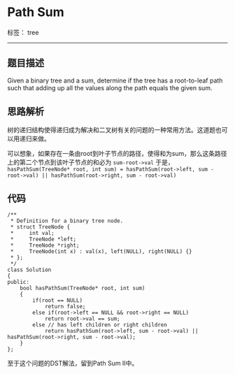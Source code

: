 ﻿# Path Sum

标签： tree

---
## 题目描述
Given a binary tree and a sum, determine if the tree has a root-to-leaf path such that adding up all the values along the path equals the given sum. 

## 思路解析
树的递归结构使得递归成为解决和二叉树有关的问题的一种常用方法。这道题也可以用递归来做。

可以想象，如果存在一条由root到叶子节点的路径，使得和为sum，那么这条路径上的第二个节点到该叶子节点的和必为 `sum-root->val`
于是，`hasPathSum(TreeNode* root, int sum) = hasPathSum(root->left, sum - root->val) || hasPathSum(root->right, sum - root->val)` 

## 代码
```
/**
 * Definition for a binary tree node.
 * struct TreeNode {
 *     int val;
 *     TreeNode *left;
 *     TreeNode *right;
 *     TreeNode(int x) : val(x), left(NULL), right(NULL) {}
 * };
 */
class Solution 
{
public:
    bool hasPathSum(TreeNode* root, int sum) 
    {
        if(root == NULL)
            return false;
        else if(root->left == NULL && root->right == NULL)
            return root->val == sum;
        else // has left children or right children
            return hasPathSum(root->left, sum - root->val) || hasPathSum(root->right, sum - root->val);   
    }
};
```
至于这个问题的DST解法，留到Path Sum II中。



